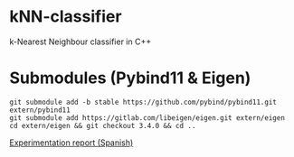 # kNN-classifier
k-Nearest Neighbour classifier in C++

# Submodules (Pybind11 & Eigen)
```
git submodule add -b stable https://github.com/pybind/pybind11.git extern/pybind11
git submodule add https://gitlab.com/libeigen/eigen.git extern/eigen
cd extern/eigen && git checkout 3.4.0 && cd ..
```

[Experimentation report (Spanish)](https://github.com/AvalosM/kNN-classifier/blob/main/Informe.pdf)
